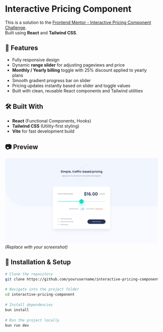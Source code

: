 # Interactive Pricing Component

This is a solution to the [Frontend Mentor - Interactive Pricing Component Challenge](https://www.frontendmentor.io/challenges/interactive-pricing-component-t0m8PIyY8).  
Built using **React** and **Tailwind CSS**.

## 📌 Features
- Fully responsive design  
- Dynamic **range slider** for adjusting pageviews and price  
- **Monthly / Yearly billing** toggle with 25% discount applied to yearly plans  
- Smooth gradient progress bar on slider  
- Pricing updates instantly based on slider and toggle values  
- Built with clean, reusable React components and Tailwind utilities

## 🛠️ Built With
- **React** (Functional Components, Hooks)  
- **Tailwind CSS** (Utility-first styling)  
- **Vite** for fast development build  

## 📷 Preview
![Project Preview](design/desktop-design.jpg) *(Replace with your screenshot)*

## 📂 Installation & Setup
```bash
# Clone the repository
git clone https://github.com/yourusername/interactive-pricing-component.git

# Navigate into the project folder
cd interactive-pricing-component

# Install dependencies
bun install

# Run the project locally
bun run dev
